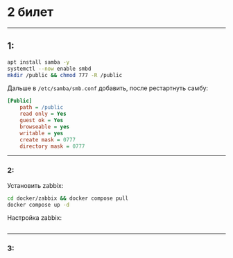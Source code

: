 # 2 билет

---

## 1:
```bash
apt install samba -y
systemctl --now enable smbd
mkdir /public && chmod 777 -R /public
```

Дальше в `/etc/samba/smb.conf` добавить, после рестартнуть самбу:
```ini
[Public]
    path = /public
    read only = Yes
    guest ok = Yes
    browseable = yes
    writable = yes
    create mask = 0777
    directory mask = 0777
```

---

### 2:
Установить zabbix:
```bash
cd docker/zabbix && docker compose pull
docker compose up -d
```

Настройка zabbix:
```text

```

---


### 3:
```text


```